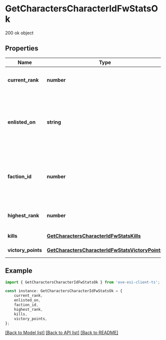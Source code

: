 # GetCharactersCharacterIdFwStatsOk

200 ok object

## Properties

Name | Type | Description | Notes
------------ | ------------- | ------------- | -------------
**current_rank** | **number** | The given character\&#39;s current faction rank | [optional] [default to undefined]
**enlisted_on** | **string** | The enlistment date of the given character into faction warfare. Will not be included if character is not enlisted in faction warfare | [optional] [default to undefined]
**faction_id** | **number** | The faction the given character is enlisted to fight for. Will not be included if character is not enlisted in faction warfare | [optional] [default to undefined]
**highest_rank** | **number** | The given character\&#39;s highest faction rank achieved | [optional] [default to undefined]
**kills** | [**GetCharactersCharacterIdFwStatsKills**](GetCharactersCharacterIdFwStatsKills.md) |  | [default to undefined]
**victory_points** | [**GetCharactersCharacterIdFwStatsVictoryPoints**](GetCharactersCharacterIdFwStatsVictoryPoints.md) |  | [default to undefined]

## Example

```typescript
import { GetCharactersCharacterIdFwStatsOk } from 'eve-esi-client-ts';

const instance: GetCharactersCharacterIdFwStatsOk = {
    current_rank,
    enlisted_on,
    faction_id,
    highest_rank,
    kills,
    victory_points,
};
```

[[Back to Model list]](../README.md#documentation-for-models) [[Back to API list]](../README.md#documentation-for-api-endpoints) [[Back to README]](../README.md)
